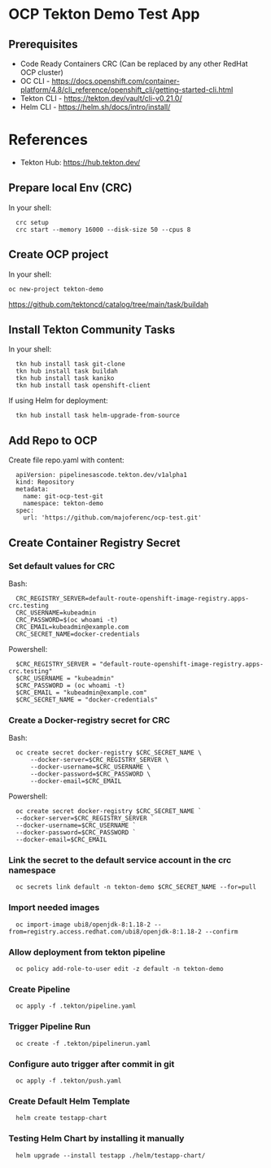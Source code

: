 # OCP Tekton Demo Test App

## Prerequisites
- Code Ready Containers CRC (Can be replaced by any other RedHat OCP cluster)
- OC CLI - https://docs.openshift.com/container-platform/4.8/cli_reference/openshift_cli/getting-started-cli.html
- Tekton CLI - https://tekton.dev/vault/cli-v0.21.0/
- Helm CLI - https://helm.sh/docs/intro/install/

# References
- Tekton Hub: https://hub.tekton.dev/

## Prepare local Env (CRC)
In your shell:

      crc setup
      crc start --memory 16000 --disk-size 50 --cpus 8

## Create OCP project
In your shell:
  
    oc new-project tekton-demo

https://github.com/tektoncd/catalog/tree/main/task/buildah

## Install Tekton Community Tasks
In your shell:

      tkn hub install task git-clone
      tkn hub install task buildah
      tkn hub install task kaniko
      tkn hub install task openshift-client

If using Helm for deployment:

      tkn hub install task helm-upgrade-from-source

## Add Repo to OCP
Create file repo.yaml with content:

      apiVersion: pipelinesascode.tekton.dev/v1alpha1
      kind: Repository
      metadata:
        name: git-ocp-test-git
        namespace: tekton-demo
      spec:
        url: 'https://github.com/majoferenc/ocp-test.git'

## Create Container Registry Secret

### Set default values for CRC
Bash:

      CRC_REGISTRY_SERVER=default-route-openshift-image-registry.apps-crc.testing
      CRC_USERNAME=kubeadmin
      CRC_PASSWORD=$(oc whoami -t)
      CRC_EMAIL=kubeadmin@example.com
      CRC_SECRET_NAME=docker-credentials

Powershell:

      $CRC_REGISTRY_SERVER = "default-route-openshift-image-registry.apps-crc.testing"
      $CRC_USERNAME = "kubeadmin"
      $CRC_PASSWORD = (oc whoami -t)
      $CRC_EMAIL = "kubeadmin@example.com"
      $CRC_SECRET_NAME = "docker-credentials"


### Create a Docker-registry secret for CRC

Bash:

      oc create secret docker-registry $CRC_SECRET_NAME \
          --docker-server=$CRC_REGISTRY_SERVER \
          --docker-username=$CRC_USERNAME \
          --docker-password=$CRC_PASSWORD \
          --docker-email=$CRC_EMAIL

Powershell:

      oc create secret docker-registry $CRC_SECRET_NAME `
      --docker-server=$CRC_REGISTRY_SERVER `
      --docker-username=$CRC_USERNAME `
      --docker-password=$CRC_PASSWORD `
      --docker-email=$CRC_EMAIL


### Link the secret to the default service account in the crc namespace
      
      oc secrets link default -n tekton-demo $CRC_SECRET_NAME --for=pull

### Import needed images 
      
      oc import-image ubi8/openjdk-8:1.18-2 --from=registry.access.redhat.com/ubi8/openjdk-8:1.18-2 --confirm

### Allow deployment from tekton pipeline

      oc policy add-role-to-user edit -z default -n tekton-demo

### Create Pipeline

      oc apply -f .tekton/pipeline.yaml

### Trigger Pipeline Run

      oc create -f .tekton/pipelinerun.yaml

### Configure auto trigger after commit in git

      oc apply -f .tekton/push.yaml

### Create Default Helm Template

      helm create testapp-chart
 
### Testing Helm Chart by installing it manually

      helm upgrade --install testapp ./helm/testapp-chart/
